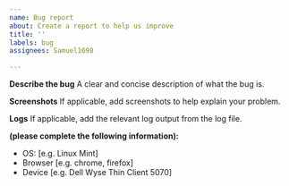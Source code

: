```yaml
---
name: Bug report
about: Create a report to help us improve
title: ''
labels: bug
assignees: Samuel1698

---
```


**Describe the bug**
A clear and concise description of what the bug is.

**Screenshots**
If applicable, add screenshots to help explain your problem.

**Logs**
If applicable, add the relevant log output from the log file.

**(please complete the following information):**
 - OS: [e.g. Linux Mint]
 - Browser [e.g. chrome, firefox]
 - Device [e.g. Dell Wyse Thin Client 5070]
